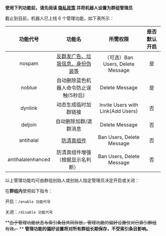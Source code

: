 **使用下列功能前，请先阅读 [隐私政策](/privacy_policy.md) 并将机器人设置为群组管理员**

截止到目前，机器人已上线 6 个管理功能，如下表所示：

| 功能代号 | 功能名 | 所需权限 | 是否默认开启 |
| :---: | :---: | :---: | :---: |
| nospam | [反群发广告、垃圾信息、身份伪装等](/note-about-spam-tag.md) | （可选）Ban Users, Delete Message | 是 |
| noblue | 自动删除蓝色机器人命令防止误触(5秒后) | Delete Message | 是 |
| dynlink | 动态生成临时加群链接 | Invite Users with Link\(Add Users\) | 否 |
| deljoin | 自动删除加群/退群消息 | Delete Message | 否 |
| antihalal | [防清真组件](/plugin_antihalal.md) | Ban Users, Delete Message | 否 |
| antihalalenhanced | 防清真组件增强（根据显示名判断） | Ban Users, Delete Message | 否 |

以上管理功能均可由群组创始人或创始人指定管理员决定开启或关闭：

在**群组内**使用如下指令：

开启：`/enable 功能代号`

关闭：`/disable 功能代号`

**~~由于管理功能状态与索引条目共同存放，管理功能的偏好设置仅对已索引群组有效。~~
**
**管理功能的偏好设置将对所有群组长期保存，不受索引条目影响。**

